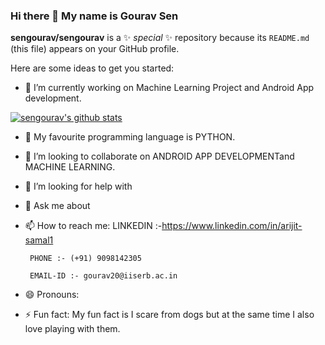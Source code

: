 ### Hi there 👋 My name is Gourav Sen


**sengourav/sengourav** is a ✨ _special_ ✨ repository because its `README.md` (this file) appears on your GitHub profile.

Here are some ideas to get you started:

- 🔭 I’m currently working on Machine Learning Project and Android App development.

[![sengourav's github stats](https://github-readme-stats.vercel.app/api?username=sengourav&count_private=true&show_icons=true&theme=radical&hide_rank=false)](https://github.com/anuraghazra/github-readme-stats)

- 🌱 My favourite programming language is PYTHON. 





- 👯 I’m looking to collaborate on ANDROID APP DEVELOPMENTand MACHINE LEARNING.

- 🤔 I’m looking for help with 
- 💬 Ask me about 
- 📫 How to reach me: 
       LINKEDIN :-https://www.linkedin.com/in/arijit-samal1

       PHONE :- (+91) 9098142305
       
       EMAIL-ID :- gourav20@iiserb.ac.in
- 😄 Pronouns: 
- ⚡ Fun fact: My fun fact is I scare from dogs but at the same time I also love playing with them.

